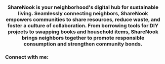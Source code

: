 <h3 align="center">ShareNook is your neighborhood's digital hub for sustainable living. Seamlessly connecting neighbors, ShareNook empowers communities to share resources, reduce waste, and foster a culture of collaboration. From borrowing tools for DIY projects to swapping books and household items, ShareNook brings neighbors together to promote responsible consumption and strengthen community bonds.</h3>

<h3 align="left">Connect with me:</h3>
<p align="left">
</p>
